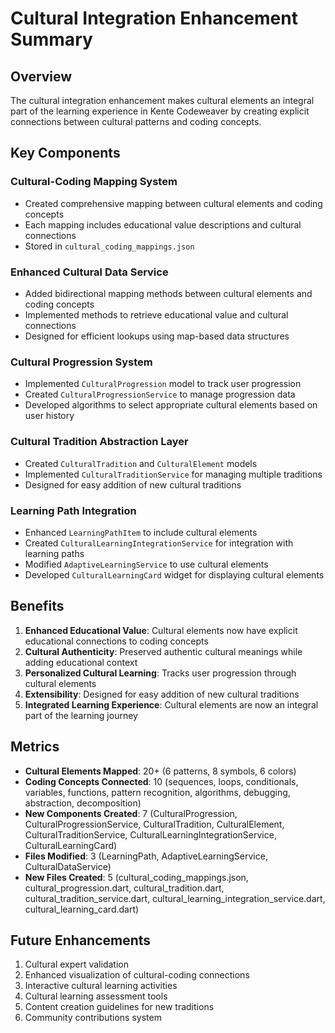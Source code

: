 # Cultural Integration Enhancement Summary

## Overview

The cultural integration enhancement makes cultural elements an integral part of the learning experience in Kente Codeweaver by creating explicit connections between cultural patterns and coding concepts.

## Key Components

### Cultural-Coding Mapping System
- Created comprehensive mapping between cultural elements and coding concepts
- Each mapping includes educational value descriptions and cultural connections
- Stored in `cultural_coding_mappings.json`

### Enhanced Cultural Data Service
- Added bidirectional mapping methods between cultural elements and coding concepts
- Implemented methods to retrieve educational value and cultural connections
- Designed for efficient lookups using map-based data structures

### Cultural Progression System
- Implemented `CulturalProgression` model to track user progression
- Created `CulturalProgressionService` to manage progression data
- Developed algorithms to select appropriate cultural elements based on user history

### Cultural Tradition Abstraction Layer
- Created `CulturalTradition` and `CulturalElement` models
- Implemented `CulturalTraditionService` for managing multiple traditions
- Designed for easy addition of new cultural traditions

### Learning Path Integration
- Enhanced `LearningPathItem` to include cultural elements
- Created `CulturalLearningIntegrationService` for integration with learning paths
- Modified `AdaptiveLearningService` to use cultural elements
- Developed `CulturalLearningCard` widget for displaying cultural elements

## Benefits

1. **Enhanced Educational Value**: Cultural elements now have explicit educational connections to coding concepts
2. **Cultural Authenticity**: Preserved authentic cultural meanings while adding educational context
3. **Personalized Cultural Learning**: Tracks user progression through cultural elements
4. **Extensibility**: Designed for easy addition of new cultural traditions
5. **Integrated Learning Experience**: Cultural elements are now an integral part of the learning journey

## Metrics

- **Cultural Elements Mapped**: 20+ (6 patterns, 8 symbols, 6 colors)
- **Coding Concepts Connected**: 10 (sequences, loops, conditionals, variables, functions, pattern recognition, algorithms, debugging, abstraction, decomposition)
- **New Components Created**: 7 (CulturalProgression, CulturalProgressionService, CulturalTradition, CulturalElement, CulturalTraditionService, CulturalLearningIntegrationService, CulturalLearningCard)
- **Files Modified**: 3 (LearningPath, AdaptiveLearningService, CulturalDataService)
- **New Files Created**: 5 (cultural_coding_mappings.json, cultural_progression.dart, cultural_tradition.dart, cultural_tradition_service.dart, cultural_learning_integration_service.dart, cultural_learning_card.dart)

## Future Enhancements

1. Cultural expert validation
2. Enhanced visualization of cultural-coding connections
3. Interactive cultural learning activities
4. Cultural learning assessment tools
5. Content creation guidelines for new traditions
6. Community contributions system
